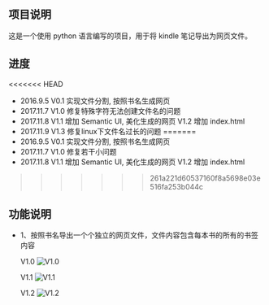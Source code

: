 ## 项目说明

这是一个使用 python 语言编写的项目，用于将 kindle 笔记导出为网页文件。

## 进度

<<<<<<< HEAD
- 2016.9.5    V0.1 实现文件分割, 按照书名生成网页
- 2017.11.7   V1.0 修复特殊字符无法创建文件名的问题
- 2017.11.8   V1.1 增加 Semantic UI, 美化生成的网页
              V1.2 增加 index.html
- 2017.11.9   V1.3 修复linux下文件名过长的问题
=======
- 2016.9.5      V0.1 实现文件分割, 按照书名生成网页
- 2017.11.7     V1.0 修复若干小问题
- 2017.11.8     V1.1 增加 Semantic UI, 美化生成的网页
                V1.2 增加 index.html
>>>>>>> 261a221d60537160f8a5698e03e516fa253b044c

## 功能说明

- 1、按照书名导出一个个独立的网页文件，文件内容包含每本书的所有的书签内容

    V1.0
    ![V1.0](https://github.com/cyang812/kindleNote/raw/master/V1.0.png)

    V1.1
    ![V1.1](https://github.com/cyang812/kindleNote/raw/master/V1.1.png)

    V1.2
    ![V1.2](https://github.com/cyang812/kindleNote/raw/master/V1.2.png)
